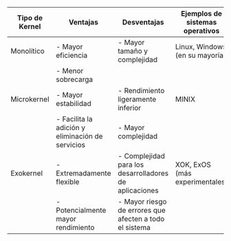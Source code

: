 | Tipo de Kernel  | Ventajas                                                                                   | Desventajas                                                                                                          | Ejemplos de sistemas operativos                 |
|-----------------|-------------------------------------------------------------------------------------------|----------------------------------------------------------------------------------------------------------------------|-----------------------------------------------|
| Monolítico      | - Mayor eficiencia                                                                     | - Mayor tamaño y complejidad                                                                                    | Linux, Windows (en su mayoría)                |
|                 | - Menor sobrecarga                                                                    |                                                                                                                      |                                               |
| Microkernel     | - Mayor estabilidad                                                                   | - Rendimiento ligeramente inferior                                                                             | MINIX                                         |
|                 | - Facilita la adición y eliminación de servicios                                    | - Mayor complejidad                                                                                                |                                               |
| Exokernel       | - Extremadamente flexible                                                             | - Complejidad para los desarrolladores de aplicaciones                                                           | XOK, ExOS (más experimentales)                |
|                 | - Potencialmente mayor rendimiento                                                  | - Mayor riesgo de errores que afecten a todo el sistema                                                            |                                               |
